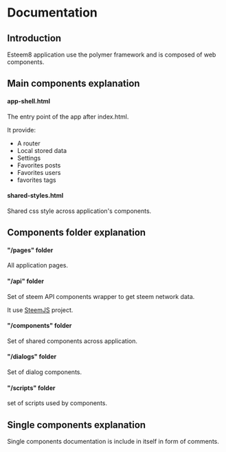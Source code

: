 # Documentation

## Introduction
Esteem8 application use the polymer framework and is composed of web components.

## Main components explanation

#### app-shell.html
The entry point of the app after index.html.

It provide:
* A router
* Local stored data
 * Settings
 * Favorites posts
 * Favorites users
 * favorites tags

#### shared-styles.html
Shared css style across application's components.

## Components folder explanation

#### "/pages" folder
All application pages.

#### "/api" folder
Set of steem API components wrapper to get steem network data.

It use [SteemJS](https://github.com/adcpm/steem) project.

#### "/components" folder
Set of shared components across application.

#### "/dialogs" folder
Set of dialog components.

#### "/scripts" folder
set of scripts used by components.

## Single components explanation
Single components documentation is include in itself in form of comments.
